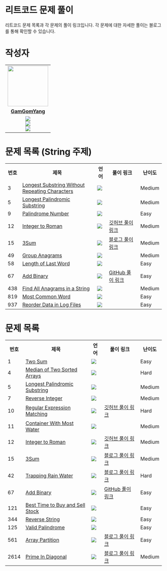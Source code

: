 # 리트코드 문제 풀이

리트코드 문제 목록과 각 문제의 풀이 링크입니다. 각 문제에 대한 자세한 풀이는 블로그를 통해 확인할 수 있습니다.

# 작성자
<table>
 <tr>
    <td align="center"><a href="https://github.com/jinny-l"><img src="https://avatars.githubusercontent.com/GamGomYang" width="130px;" alt=""></a></td>
  </tr>
  <tr>
    <td align="center"><a href="https://github.com/GamGomYang"><b>GamGomYang</b></a></td>
  </tr>
  <tr> 
    <td align="center">  <img src="https://img.shields.io/badge/-Python-blue?logo=python"><br/>
    <img src="https://img.shields.io/badge/-Java-orange?logo=java"><br/>
    <img src="https://img.shields.io/badge/-Kotlin-purple?logo=kotlin"><br/>
  </tr> 
</table>

<h1>문제 목록 (String 주제)</h1>

<table> 
<tr> 
    <th>번호</th> 
    <th>제목</th> 
    <th>언어</th> 
    <th>풀이 링크</th> 
    <th>난이도</th> 
</tr> 
<tr> 
    <td>3</td> 
    <td><a href="https://leetcode.com/problems/longest-substring-without-repeating-characters/">Longest Substring Without Repeating Characters</a></td> 
    <td><img src="https://img.shields.io/badge/-Java-orange?logo=java"/></td> 
    <td></td> 
    <td>Medium</td> 
</tr>
<tr> 
    <td>5</td> 
    <td><a href="https://leetcode.com/problems/longest-palindromic-substring/">Longest Palindromic Substring</a></td> 
    <td><img src="https://img.shields.io/badge/-Python-blue?logo=python"/></td> 
    <td></td> 
    <td>Medium</td> 
</tr>
<tr> 
    <td>9</td> 
    <td><a href="https://leetcode.com/problems/palindrome-number/">Palindrome Number</a></td> 
    <td><img src="https://img.shields.io/badge/-Java-orange?logo=java"/></td> 
    <td></td> 
    <td>Easy</td> 
</tr>
<tr> 
    <td>12</td> 
    <td><a href="https://leetcode.com/problems/integer-to-roman/">Integer to Roman</a></td> 
    <td><img src="https://img.shields.io/badge/-Java-orange?logo=java"/></td> 
    <td><a href="https://github.com/GamGomYang/LeetCode/blob/main/String/leetcode12.java">깃허브 풀이 링크</a></td> 
    <td>Medium</td> 
</tr>
<tr> 
    <td>15</td> 
    <td><a href="https://leetcode.com/problems/3sum/">3Sum</a></td> 
    <td><img src="https://img.shields.io/badge/-Java-orange?logo=java"/></td> 
    <td><a href="https://blog.naver.com/gamgomyang/223520545753">블로그 풀이 링크</a></td> 
    <td>Medium</td> 
</tr>
<tr> 
    <td>49</td> 
    <td><a href="https://leetcode.com/problems/group-anagrams/">Group Anagrams</a></td> 
    <td><img src="https://img.shields.io/badge/-Java-orange?logo=java"/></td> 
    <td></td> 
    <td>Medium</td> 
</tr>
<tr> 
    <td>58</td> 
    <td><a href="https://leetcode.com/problems/length-of-last-word/">Length of Last Word</a></td> 
    <td><img src="https://img.shields.io/badge/-Java-orange?logo=java"/></td> 
    <td></td> 
    <td>Easy</td> 
</tr>
<tr> 
    <td>67</td> 
    <td><a href="https://leetcode.com/problems/add-binary/">Add Binary</a></td> 
    <td><img src="https://img.shields.io/badge/-Java-orange?logo=java"/></td> 
    <td><a href="https://github.com/GamGomYang/LeetCode/blob/main/String/leetcode67.java">GitHub 풀이 링크</a></td> 
    <td>Easy</td> 
</tr>
<tr> 
    <td>438</td> 
    <td><a href="https://leetcode.com/problems/find-all-anagrams-in-a-string/">Find All Anagrams in a String</a></td> 
    <td><img src="https://img.shields.io/badge/-Java-orange?logo=java"/></td> 
    <td></td> 
    <td>Medium</td> 
</tr>
<tr> 
    <td>819</td> 
    <td><a href="https://leetcode.com/problems/most-common-word/">Most Common Word</a></td> 
    <td><img src="https://img.shields.io/badge/-Java-orange?logo=java"/></td> 
    <td></td> 
    <td>Easy</td> 
</tr>
<tr> 
    <td>937</td> 
    <td><a href="https://leetcode.com/problems/reorder-data-in-log-files/">Reorder Data in Log Files</a></td> 
    <td><img src="https://img.shields.io/badge/-Java-orange?logo=java"/></td> 
    <td></td> 
    <td>Easy</td> 
</tr>
</table>


<h1>문제 목록</h1>

<table> 
<tr> 
    <th>번호</th> 
    <th>제목</th> 
    <th>언어</th> 
    <th>풀이 링크</th> 
    <th>난이도</th> 
</tr> 
<tr> 
    <td>1</td> 
    <td><a href="https://leetcode.com/problems/two-sum/">Two Sum</a></td> 
    <td><img src="https://img.shields.io/badge/-Java-orange?logo=java"/></td> 
    <td></td> 
    <td>Easy</td> 
</tr>
<tr> 
    <td>4</td> 
    <td><a href="https://leetcode.com/problems/median-of-two-sorted-arrays/">Median of Two Sorted Arrays</a></td> 
    <td><img src="https://img.shields.io/badge/-Java-orange?logo=java"/></td> 
    <td></td> 
    <td>Hard</td> 
</tr>
<tr> 
    <td>5</td> 
    <td><a href="https://leetcode.com/problems/longest-palindromic-substring/">Longest Palindromic Substring</a></td> 
    <td><img src="https://img.shields.io/badge/-Python-blue?logo=python"/></td> 
    <td></td> 
    <td>Medium</td> 
</tr>
<tr> 
    <td>7</td> 
    <td><a href="https://leetcode.com/problems/reverse-integer/">Reverse Integer</a></td> 
    <td><img src="https://img.shields.io/badge/-Java-orange?logo=java"/></td> 
    <td></td> 
    <td>Medium</td> 
</tr>
<tr> 
    <td>10</td> 
    <td><a href="https://leetcode.com/problems/regularexpression-matching/">Regular Expression Matching</a></td> 
    <td><img src="https://img.shields.io/badge/-Java-orange?logo=java"/></td> 
    <td><a href="https://github.com/GamGomYang/LeetCode/blob/main/DynamicProgramming/leetcode10.java">깃허브 풀이 링크</a></td> 
    <td>Hard</td> 
</tr>
<tr> 
    <td>11</td> 
    <td><a href="https://leetcode.com/problems/container-with-most-water/">Container With Most Water</a></td> 
    <td><img src="https://img.shields.io/badge/-Java-orange?logo=java"/></td> 
    <td></td> 
    <td>Medium</td> 
</tr>
<tr> 
    <td>12</td> 
    <td><a href="https://leetcode.com/problems/integer-to-roman/">Integer to Roman</a></td> 
    <td><img src="https://img.shields.io/badge/-Java-orange?logo=java"/></td> 
    <td><a href="https://github.com/GamGomYang/LeetCode/blob/main/String/leetcode12.java">깃허브 풀이 링크</a></td> 
    <td>Medium</td> 
</tr>
<tr> 
    <td>15</td> 
    <td><a href="https://leetcode.com/problems/3sum/description/">3Sum</a></td> 
    <td><img src="https://img.shields.io/badge/-Java-orange?logo=java"/></td> 
    <td><a href="https://blog.naver.com/gamgomyang/223520545753">블로그 풀이 링크</a></td> 
    <td>Medium</td> 
</tr>
<tr> 
    <td>42</td> 
    <td><a href="https://leetcode.com/problems/trapping-rain-water/description/">Trapping Rain Water</a></td> 
    <td><img src="https://img.shields.io/badge/-Python-blue?logo=python" /></td> 
    <td><a href="https://blog.naver.com/gamgomyang/223439892381">블로그 풀이 링크</a></td> 
    <td>Hard</td> 
</tr> 
<tr> 
    <td>67</td> 
    <td><a href="https://leetcode.com/problems/add-binary/description/">Add Binary</a></td> 
    <td><img src="https://img.shields.io/badge/-Java-orange?logo=java"/></td> 
    <td><a href="https://github.com/GamGomYang/LeetCode/blob/main/String/leetcode67.java">GitHub 풀이 링크</a></td> 
    <td>Easy</td> 
</tr> 
<tr> 
    <td>121</td> 
    <td><a href="https://leetcode.com/problems/best-time-to-buy-and-sell-stock/">Best Time to Buy and Sell Stock</a></td> 
    <td><img src="https://img.shields.io/badge/-Java-orange?logo=java"/></td> 
    <td></td> 
    <td>Easy</td> 
</tr>
<tr> 
    <td>344</td> 
    <td><a href="https://leetcode.com/problems/reverse-string/">Reverse String</a></td> 
    <td><img src="https://img.shields.io/badge/-Java-orange?logo=java"/></td> 
    <td></td> 
    <td>Easy</td> 
</tr>
<tr> 
    <td>125</td> 
    <td><a href="https://leetcode.com/problems/valid-palindrome/">Valid Palindrome</a></td> 
    <td><img src="https://img.shields.io/badge/-Java-orange?logo=java"/></td> 
    <td></td> 
    <td>Easy</td> 
</tr>
<tr> 
    <td>561</td> 
    <td><a href="https://leetcode.com/problems/array-partition/description/">Array Partition</a></td> 
    <td><img src="https://img.shields.io/badge/-Python-blue?logo=python" /></td> 
    <td><a href="https://blog.naver.com/gamgomyang/223440019500">블로그 풀이 링크</a></td> 
    <td>Easy</td> 
</tr> 
<tr> 
    <td>2614</td> 
    <td><a href="https://leetcode.com/problems/prime-in-diagonal/description/">Prime In Diagonal</a></td> 
    <td><img src="https://img.shields.io/badge/-Python-blue?logo=python"/></td> 
    <td><a href="https://blog.naver.com/gamgomyang/223499211433">블로그 풀이 링크</a></td> 
    <td>Medium</td> 
</tr>
</table>
